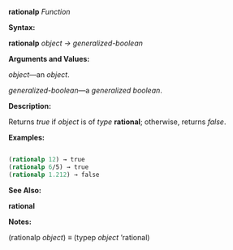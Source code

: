**rationalp** *Function* 



**Syntax:** 



**rationalp** *object → generalized-boolean* 



**Arguments and Values:** 



*object*—an *object*. 



*generalized-boolean*—a *generalized boolean*. 



**Description:** 



Returns *true* if *object* is of *type* **rational**; otherwise, returns *false*. 



**Examples:**
```lisp

(rationalp 12) → true 
(rationalp 6/5) → true 
(rationalp 1.212) → false 

```
**See Also:** 



**rational** 



**Notes:** 



(rationalp *object*) *≡* (typep *object* ’rational) 







 



 




